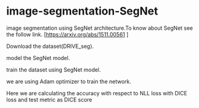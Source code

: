 # image-segmentation-SegNet

image segmentation using SegNet architecture.To know about SegNet see the follow link.
[https://arxiv.org/abs/1511.00561 ]

Download the dataset(DRIVE_seg).

model the SegNet model.

train the dataset using SegNet model.

we are using Adam optimizer to train the network.

Here we are calculating the accuracy with respect to NLL loss with DICE loss and test metric as DICE score
